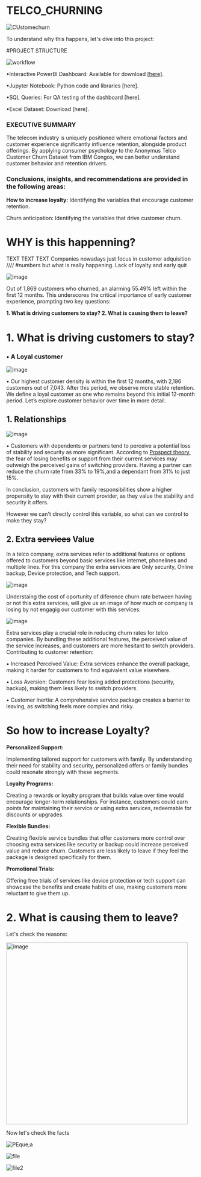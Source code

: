 #  TELCO_CHURNING
![CUstomechurn](https://github.com/user-attachments/assets/498fb735-56e5-4096-89f6-7fb6af41754b)

To understand why this happens, let's dive into this project:

#PROJECT STRUCTURE

![workflow](https://github.com/user-attachments/assets/a47584bd-d906-42a8-8c3a-38bc588b469c)

•Interactive PowerBI Dashboard: Available for download [[here]](https://github.com/ManuelMebrat/TELCO_CHURNING/blob/8a47102f354a3132aa80919c718c58815d1ed047/Cchurn.csv).

•Jupyter Notebook: Python code and libraries [here].

•SQL Queries: For QA testing of the dashboard [here].

•Excel Dataset: Download [here].

### EXECUTIVE SUMMARY 
The telecom industry is uniquely positioned where emotional factors and customer experience significantly influence retention, alongside product offerings. By applying consumer psychology to the Anonymus Telco Customer Churn Dataset from IBM Congos, we can better understand customer behavior and retention drivers.

### Conclusions, insights, and recommendations are provided in the following areas:

**How to increase loyalty:** Identifying the variables that encourage customer retention.

Churn anticipation: Identifying the variables that drive customer churn.


# WHY is this happenning?

TEXT TEXT TEXT Companies nowadays just focus in customer adquisition ////  #numbers but what is really happening. Lack of loyalty and early quit 


![image](https://github.com/user-attachments/assets/89264236-b8cb-4f1b-91cf-46473b33c1cc)

Out of 1,869 customers who churned, an alarming 55.49% left within the first 12 months. This underscores the critical importance of early customer experience, prompting two key questions:

**1. What is driving customers to stay?
2. What is causing them to leave?**

# 1. What is driving customers to stay?

### • A Loyal customer

![image](https://github.com/user-attachments/assets/e4c03504-6dc8-44ff-99c4-b53655bd5602)

• Our highest customer density is within the first 12 months, with 2,186 customers out of 7,043. After this period, we observe more stable retention. We define a loyal customer as one who remains beyond this initial 12-month period. Let’s explore customer behavior over time in more detail.

## 1. Relationships

![image](https://github.com/user-attachments/assets/36b4c31f-c1f0-47a2-af7a-d2b9a57c34f8)

• Customers with dependents or partners tend to perceive a potential loss of stability and security as more significant. According to [Prospect theory,](https://web.mit.edu/curhan/www/docs/Articles/15341_Readings/Behavioral_Decision_Theory/Kahneman_Tversky_1979_Prospect_theory.pdf) the fear of losing benefits or support from their current services may outweigh the perceived gains of switching providers. Having a partner can reduce the churn rate from 33% to 19%,and a dependant from 31% to just 15%. 

In conclusion, customers with family responsibilities show a higher propensity to stay with their current provider, as they value the stability and security it offers. 

However we can't directly control this variable, so what can we control to make they stay?

## 2. Extra ~~services~~ Value

In a telco company, extra services refer to additional features or options offered to customers beyond basic services like internet, phonelines and multiple lines. For this company  the extra services are Only security, Online backup, Device protection, and Tech support. 

![image](https://github.com/user-attachments/assets/146d161c-3285-4bd5-98ab-807b624afa5b)

Understaing the cost of oportunity of diference churn rate between having or not this extra services, will give us an image of how much or company is losing by not engagig our customer with this services: 

![image](https://github.com/user-attachments/assets/42b3b9c4-4e2a-49f7-8491-2464fef6bc0d)

Extra services play a crucial role in reducing churn rates for telco companies. By bundling these additional features, the perceived value of the service increases, and customers are more hesitant to switch providers. Contributing to customer retention:

• Increased Perceived Value: Extra services enhance the overall package, making it harder for customers to find equivalent value elsewhere.

• Loss Aversion: Customers fear losing added protections (security, backup), making them less likely to switch providers.

• Customer Inertia: A comprehensive service package creates a barrier to leaving, as switching feels more complex and risky.

# **So how to increase Loyalty?**

**Personalized Support:** 

Implementing tailored support for customers with family. By understanding their need for stability and security, personalized offers or family bundles could resonate strongly with these segments.

**Loyalty Programs:** 

Creating a rewards or loyalty program that builds value over time would encourage longer-term relationships. For instance, customers could earn points for maintaining their service or using extra services, redeemable for discounts or upgrades.

**Flexible Bundles:** 

Creating flexible service bundles that offer customers more control over choosing extra services like security or backup could increase perceived value and reduce churn. Customers are less likely to leave if they feel the package is designed specifically for them.

**Promotional Trials:** 

Offering free trials of services like device protection or tech support can showcase the benefits and create habits of use, making customers more reluctant to give them up.


# 2. What is causing them to leave?

Let's check the reasons:

<img width="482" alt="image" src="https://github.com/user-attachments/assets/7f2316ff-9683-42c2-95e3-d59d2fd043d7">


Now let's check the facts

![PEque;a](https://github.com/user-attachments/assets/849136e4-0033-496f-883c-c49aa70f1540)

![file](https://github.com/user-attachments/assets/97a92709-ddeb-4a61-9a8a-484d005c4cb6)

![file2](https://github.com/user-attachments/assets/274a993a-e1b9-44d6-a7c8-e030d630959a)



